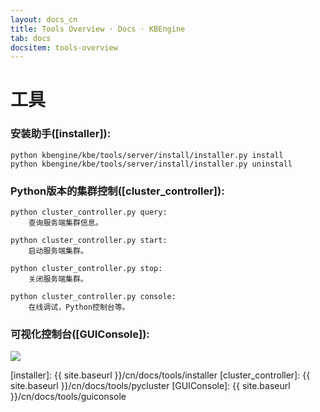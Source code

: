 ```yaml
---
layout: docs_cn
title: Tools Overview · Docs · KBEngine
tab: docs
docsitem: tools-overview
---
```


工具
========

### 安装助手([installer]):

	python kbengine/kbe/tools/server/install/installer.py install
	python kbengine/kbe/tools/server/install/installer.py uninstall



### Python版本的集群控制([cluster_controller]):

	python cluster_controller.py query: 
		查询服务端集群信息。

	python cluster_controller.py start: 
		启动服务端集群。

	python cluster_controller.py stop: 
		关闭服务端集群。

	python cluster_controller.py console: 
		在线调试，Python控制台等。



### 可视化控制台([GUIConsole]):

<img class="screenshots-img" src="{{ site.baseurl }}/assets/img/screenshots/guiconsole_debug.jpg">



[installer]: {{ site.baseurl }}/cn/docs/tools/installer
[cluster_controller]: {{ site.baseurl }}/cn/docs/tools/pycluster
[GUIConsole]: {{ site.baseurl }}/cn/docs/tools/guiconsole
